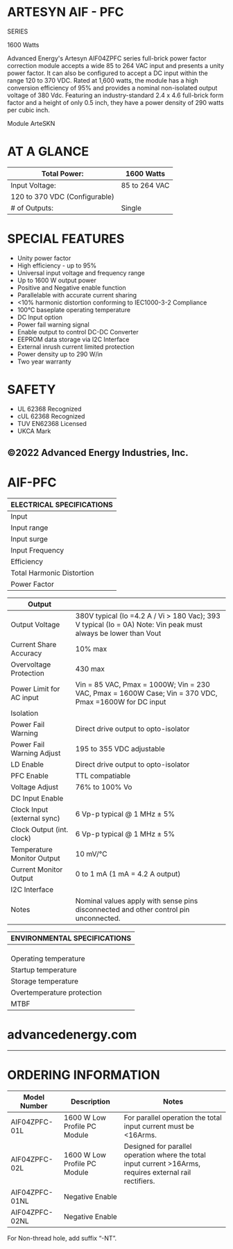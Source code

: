 # ARTESYN AIF - PFC

SERIES

1600 Watts

Advanced Energy's Artesyn AIF04ZPFC series full-brick power factor correction module accepts a wide 85 to 264 VAC input and presents a unity power factor. It can also be configured to accept a DC input within the range 120 to 370 VDC. Rated at 1,600 watts, the module has a high conversion efficiency of 95% and provides a nominal non-isolated output voltage of 380 Vdc. Featuring an industry-standard 2.4 x 4.6 full-brick form factor and a height of only 0.5 inch, they have a power density of 290 watts per cubic inch.

Module
ArteSKN

# AT A GLANCE

|Total Power:|1600 Watts|
|---|---|
|Input Voltage:|85 to 264 VAC|
|120 to 370 VDC (Configurable)| |
|# of Outputs:|Single|

# SPECIAL FEATURES

- Unity power factor
- High efficiency - up to 95%
- Universal input voltage and frequency range
- Up to 1600 W output power
- Positive and Negative enable function
- Parallelable with accurate current sharing
- &lt;10% harmonic distortion conforming to IEC1000-3-2 Compliance
- 100°C baseplate operating temperature
- DC Input option
- Power fail warning signal
- Enable output to control DC-DC Converter
- EEPROM data storage via I2C Interface
- External inrush current limited protection
- Power density up to 290 W/in
- Two year warranty

# SAFETY

- UL 62368 Recognized
- cUL 62368 Recognized
- TUV EN62368 Licensed
- UKCA Mark

©2022 Advanced Energy Industries, Inc.
---
# AIF-PFC

|ELECTRICAL SPECIFICATIONS|
|---|
|Input| |
|Input range|85 to 264 VAC / 120 to 370 VDC (configurable)|
|Input surge|290 Vac / 1s|
|Input Frequency|50/60 Hz|
|Efficiency|95% @ 230 VAC, 1600 W (typical)|
|Total Harmonic Distortion|Less than 10%|
|Power Factor|0.99 typical (Po ± 500 W); 0.97 typical (Po ± 1000 W)|

|Output| |
|---|---|
|Output Voltage|380V typical (Io =4.2 A / Vi > 180 Vac); 393 V typical (Io = 0A) Note: Vin peak must always be lower than Vout|
|Current Share Accuracy|10% max|
|Overvoltage Protection|430 max|
|Power Limit for AC input|Vin = 85 VAC, Pmax = 1000W; Vin = 230 VAC, Pmax = 1600W Case; Vin = 370 VDC, Pmax =1600W for DC input|
|Isolation| |
|Power Fail Warning|Direct drive output to opto-isolator|
|Power Fail Warning Adjust|195 to 355 VDC adjustable|
|LD Enable|Direct drive output to opto-isolator|
|PFC Enable|TTL compatiable|
|Voltage Adjust|76% to 100% Vo|
|DC Input Enable| |
|Clock Input (external sync)|6 Vp-p typical @ 1 MHz ± 5%|
|Clock Output (int. clock)|6 Vp-p typical @ 1 MHz ± 5%|
|Temperature Monitor Output|10 mV/°C|
|Current Monitor Output|0 to 1 mA (1 mA = 4.2 A output)|
|I2C Interface| |
|Notes|Nominal values apply with sense pins disconnected and other control pin unconnected.|

|ENVIRONMENTAL SPECIFICATIONS|
|---|
|<br/>Operating temperature|-20 °C to +100 °C (baseplate temperature)|
|Startup temperature|-40 °C to +100 °C (baseplate temperature)|
|Storage temperature|-40 °C to +120 °C|
|Overtemperature protection|120 °C max|
|MTBF|1 million hours|

# advancedenergy.com
---
# ORDERING INFORMATION

|Model Number|Description|Notes|
|---|---|---|
|AIF04ZPFC-01L|1600 W Low Profile PC Module|For parallel operation the total input current must be &lt;16Arms.|
|AIF04ZPFC-02L|1600 W Low Profile PC Module|Designed for parallel operation where the total input current &gt;16Arms, requires external rail rectifiers.|
|AIF04ZPFC-01NL|Negative Enable| |
|AIF04ZPFC-02NL|Negative Enable| |

For Non-thread hole, add suffix “-NT”.